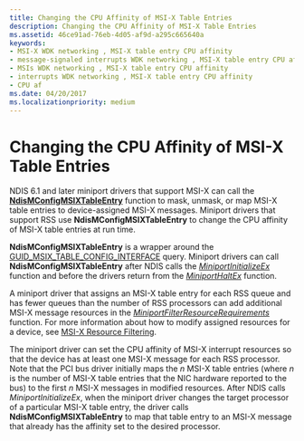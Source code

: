 ```yaml
---
title: Changing the CPU Affinity of MSI-X Table Entries
description: Changing the CPU Affinity of MSI-X Table Entries
ms.assetid: 46ce91ad-76eb-4d05-af9d-a295c665640a
keywords:
- MSI-X WDK networking , MSI-X table entry CPU affinity
- message-signaled interrupts WDK networking , MSI-X table entry CPU affinity
- MSIs WDK networking , MSI-X table entry CPU affinity
- interrupts WDK networking , MSI-X table entry CPU affinity
- CPU af
ms.date: 04/20/2017
ms.localizationpriority: medium
---
```


# Changing the CPU Affinity of MSI-X Table Entries





NDIS 6.1 and later miniport drivers that support MSI-X can call the [**NdisMConfigMSIXTableEntry**](https://msdn.microsoft.com/library/windows/hardware/ff563566) function to mask, unmask, or map MSI-X table entries to device-assigned MSI-X messages. Miniport drivers that support RSS use **NdisMConfigMSIXTableEntry** to change the CPU affinity of MSI-X table entries at run time.

**NdisMConfigMSIXTableEntry** is a wrapper around the [GUID\_MSIX\_TABLE\_CONFIG\_INTERFACE](https://msdn.microsoft.com/library/windows/hardware/ff546563) query. Miniport drivers can call **NdisMConfigMSIXTableEntry** after NDIS calls the [*MiniportInitializeEx*](https://msdn.microsoft.com/library/windows/hardware/ff559389) function and before the drivers return from the [*MiniportHaltEx*](https://msdn.microsoft.com/library/windows/hardware/ff559388) function.

A miniport driver that assigns an MSI-X table entry for each RSS queue and has fewer queues than the number of RSS processors can add additional MSI-X message resources in the [*MiniportFilterResourceRequirements*](https://msdn.microsoft.com/library/windows/hardware/ff559384) function. For more information about how to modify assigned resources for a device, see [MSI-X Resource Filtering](msi-x-resource-filtering.md).

The miniport driver can set the CPU affinity of MSI-X interrupt resources so that the device has at least one MSI-X message for each RSS processor. Note that the PCI bus driver initially maps the *n* MSI-X table entries (where *n* is the number of MSI-X table entries that the NIC hardware reported to the bus) to the first *n* MSI-X messages in modified resources. After NDIS calls *MiniportInitializeEx*, when the miniport driver changes the target processor of a particular MSI-X table entry, the driver calls **NdisMConfigMSIXTableEntry** to map that table entry to an MSI-X message that already has the affinity set to the desired processor.

 

 





